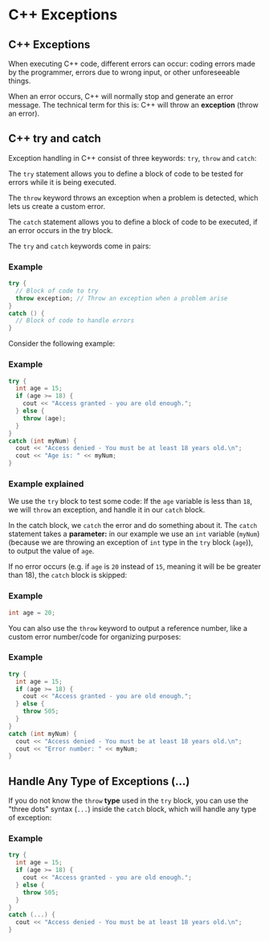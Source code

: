 # C++ Exceptions
## C++ Exceptions
When executing C++ code, different errors can occur: coding errors made by the programmer, errors due to wrong input, or other unforeseeable things.

When an error occurs, C++ will normally stop and generate an error message. The technical term for this is: C++ will throw an **exception** (throw an error).

## C++ try and catch
Exception handling in C++ consist of three keywords: `try`, `throw` and `catch`:

The `try` statement allows you to define a block of code to be tested for errors while it is being executed.

The `throw` keyword throws an exception when a problem is detected, which lets us create a custom error.

The `catch` statement allows you to define a block of code to be executed, if an error occurs in the try block.

The `try` and `catch` keywords come in pairs:

### Example
```c++
try {
  // Block of code to try
  throw exception; // Throw an exception when a problem arise
}
catch () {
  // Block of code to handle errors
}
```
Consider the following example:

### Example
```c++
try {
  int age = 15;
  if (age >= 18) {
    cout << "Access granted - you are old enough.";
  } else {
    throw (age);
  }
}
catch (int myNum) {
  cout << "Access denied - You must be at least 18 years old.\n";
  cout << "Age is: " << myNum;
}
```
### Example explained
We use the `try` block to test some code: If the `age` variable is less than `18`, we will `throw` an exception, and handle it in our `catch` block.

In the catch block, we `catch` the error and do something about it. The `catch` statement takes a **parameter:** in our example we use an `int` variable (`myNum`) (because we are throwing an exception of `int` type in the `try` block (`age`)), to output the value of `age`.

If no error occurs (e.g. if `age` is `20` instead of `15`, meaning it will be be greater than 18), the `catch` block is skipped:

### Example
```c++
int age = 20;
```

You can also use the `throw` keyword to output a reference number, like a custom error number/code for organizing purposes:

### Example
```c++
try {
  int age = 15;
  if (age >= 18) {
    cout << "Access granted - you are old enough.";
  } else {
    throw 505;
  }
}
catch (int myNum) {
  cout << "Access denied - You must be at least 18 years old.\n";
  cout << "Error number: " << myNum;
}
```

## Handle Any Type of Exceptions (...)
If you do not know the `throw` **type** used in the `try` block, you can use the "three dots" syntax (`...`) inside the `catch` block, which will handle any type of exception:

### Example
```c++
try {
  int age = 15;
  if (age >= 18) {
    cout << "Access granted - you are old enough.";
  } else {
    throw 505;
  }
}
catch (...) {
  cout << "Access denied - You must be at least 18 years old.\n";
}
```
 